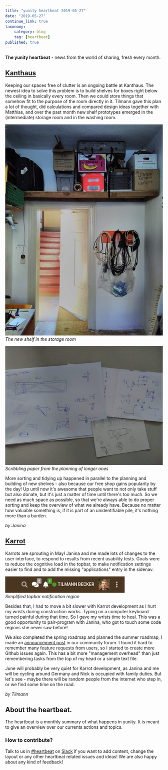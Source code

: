 ```yaml
---
title: "yunity heartbeat 2019-05-27"
date: "2019-05-27"
continue_link: true
taxonomy:
    category: blog
    tag: [heartbeat]
published: true
---
```


**The yunity heartbeat** - news from the world of sharing, fresh every month.

## [Kanthaus](https://kanthaus.online)

Keeping our spaces free of clutter is an ongoing battle at Kanthaus. The newest idea to solve this problem is to build shelves for boxes right below the ceiling in basically every room. Then we could store things that somehow fit to the purpose of the room directly in it. Tilmann gave this plan a lot of thought, did calculations and compared design ideas together with Matthias, and over the past month new shelf prototypes emerged in the (intermediate) storage room and in the washing room.

![](storageRoomShelf.jpg)<br>
_The new shelf in the storage room_

![](shelfPlanning.jpg)<br>
_Scribbling paper from the planning of longer ones_

More sorting and tidying up happened in parallel to the planning and building of new shelves - also because our free shop gains popularity by the day! Up until now it's awesome that people want to not only take stuff but also donate, but it's just a matter of time until there's too much. So we need as much space as possible, so that we're always able to do proper sorting and keep the overview of what we already have. Because no matter how valuable something is, if it is part of an unidentifiable pile, it's nothing more than a burden.

_by Janina_

## [Karrot](https://karrot.world)


Karrots are sprouting in May! Janina and me made lots of changes to the user interface, to respond to results from recent usability tests. Goals were to reduce the cognitive load in the topbar, to make notification settings easier to find and to add the missing "applications" entry in the sidenav.

![](karrot-topbar.png)<br>
_Simplified topbar notification region_

Besides that, I had to move a bit slower with Karrot development as I hurt my wrists during construction works. Typing on a computer keyboard turned painful during that time. So I gave my wrists time to heal. This was a good opportunity to pair-program with Janina, who got to touch some code regions she never saw before!

We also completed the spring roadmap and planned the summer roadmap; I made an [announcement post](https://community.foodsaving.world/t/collecting-and-voting-on-feature-requests-summer-2019/268/16) in our community forum. I found it hard to remember many feature requests from users, so I started to create more Github issues again. This has a bit more "management overhead" than just remembering tasks from the top of my head or a simple text file.

June will probably be very quiet for Karrot development, as Janina and me will be cycling around Germany and Nick is occupied with family duties. But let's see - maybe there will be random people from the internet who step in, or we find some time on the road.

_by Tilmann_

## About the heartbeat.
The heartbeat is a monthly summary of what happens in yunity. It is meant to give an overview over our currents actions and topics.

### How to contribute?
Talk to us in [#heartbeat](https://yunity.slack.com/messages/heartbeat/) on [Slack](https://slackin.yunity.org) if you want to add content, change the layout or any other heartbeat related issues and ideas! We are also happy about any kind of feedback!
